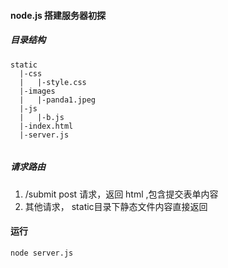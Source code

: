 #### node.js 搭建服务器初探

##### 目录结构

```
static
  |-css
  |   |-style.css
  |-images
  |   |-panda1.jpeg
  |-js
  |   |-b.js
  |-index.html
  |-server.js
    
```
##### 请求路由
1. /submit post 请求，返回 html ,包含提交表单内容
2. 其他请求， static目录下静态文件内容直接返回

#### 运行
`node server.js`